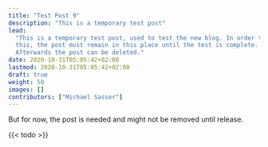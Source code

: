 ```yaml
---
title: "Test Post 9"
description: "This is a temporary test post"
lead:
  "This is a temporary test post, used to test the new blog. In order to do
  this, the post must remain in this place until the test is complete.
  Afterwards the post can be deleted."
date: 2020-10-31T05:05:42+02:00
lastmod: 2020-10-31T05:05:42+02:00
draft: true
weight: 50
images: []
contributors: ["Michael Sasser"]
---
```


But for now, the post is needed and might not be removed until release.

{{< todo >}}
